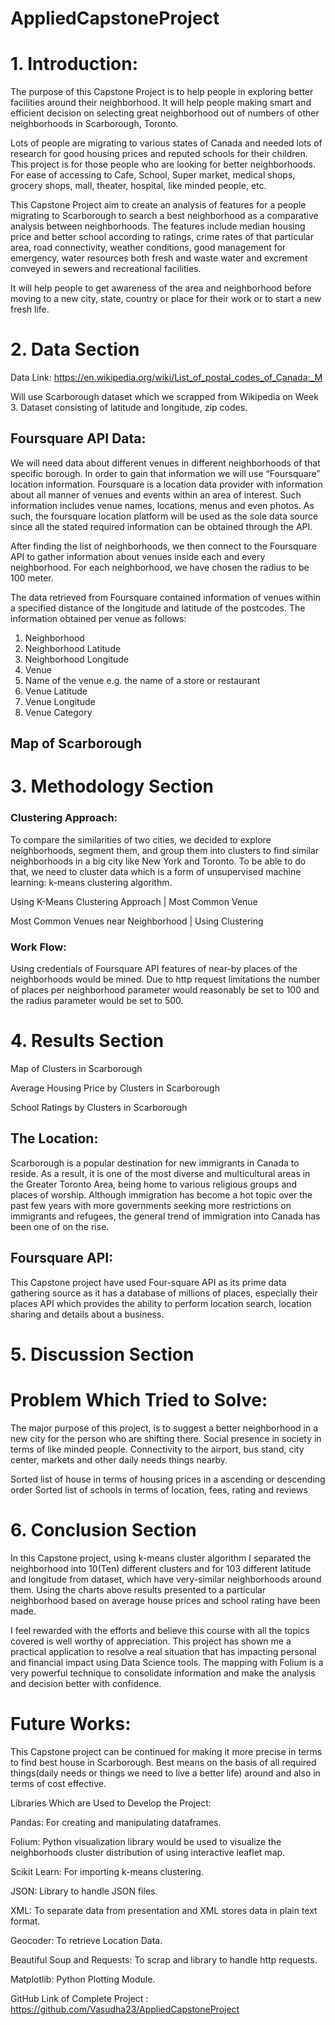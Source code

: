 # AppliedCapstoneProject

# 1. Introduction:

The purpose of this Capstone Project is to help people in exploring better facilities around their neighborhood. It will help people making smart and efficient decision on selecting great neighborhood out of numbers of other neighborhoods in Scarborough, Toronto.

Lots of people are migrating to various states of Canada and needed lots of research for good housing prices and reputed schools for their children. This project is for those people who are looking for better neighborhoods. For ease of accessing to Cafe, School, Super market, medical shops, grocery shops, mall, theater, hospital, like minded people, etc.

This Capstone Project aim to create an analysis of features for a people migrating to Scarborough to search a best neighborhood as a comparative analysis between neighborhoods. The features include median housing price and better school according to ratings, crime rates of that particular area, road connectivity, weather conditions, good management for emergency, water resources both fresh and waste water and excrement conveyed in sewers and recreational facilities.

It will help people to get awareness of the area and neighborhood before moving to a new city, state, country or place for their work or to start a new fresh life.

# 2. Data Section

Data Link: https://en.wikipedia.org/wiki/List_of_postal_codes_of_Canada:_M

Will use Scarborough dataset which we scrapped from Wikipedia on Week 3. Dataset consisting of latitude and longitude, zip codes.

## Foursquare API Data:

We will need data about different venues in different neighborhoods of that specific borough.
In order to gain that information we will use “Foursquare” location information. Foursquare is a location data provider with information about all manner of venues and events within an area of interest. Such information includes venue names, locations, menus and even photos. As such, the foursquare location platform will be used as the sole data source since all the stated required information can be obtained through the API.

After finding the list of neighborhoods, we then connect to the Foursquare API to gather information about venues inside each and every neighborhood. For each neighborhood, we have chosen the radius to be 100 meter.

The data retrieved from Foursquare contained information of venues within a specified distance of the longitude and latitude of the postcodes. The information obtained per venue as follows:

1. Neighborhood
2. Neighborhood Latitude
3. Neighborhood Longitude
4. Venue
5. Name of the venue e.g. the name of a store or restaurant
6. Venue Latitude
7. Venue Longitude
8. Venue Category

## Map of Scarborough

# 3. Methodology Section
### Clustering Approach:

To compare the similarities of two cities, we decided to explore neighborhoods, segment them, and group them into clusters to find similar neighborhoods in a big city like New York and Toronto. To be able to do that, we need to cluster data which is a form of unsupervised machine learning: k-means clustering algorithm.

Using K-Means Clustering Approach | Most Common Venue

Most Common Venues near Neighborhood | Using Clustering

### Work Flow:

Using credentials of Foursquare API features of near-by places of the neighborhoods would be mined. Due to http request limitations the number of places per neighborhood parameter would reasonably be set to 100 and the radius parameter would be set to 500.

# 4. Results Section

Map of Clusters in Scarborough

Average Housing Price by Clusters in Scarborough

School Ratings by Clusters in Scarborough

## The Location:

Scarborough is a popular destination for new immigrants in Canada to reside. As a result, it is one of the most diverse and multicultural areas in the Greater Toronto Area, being home to various religious groups and places of worship. Although immigration has become a hot topic over the past few years with more governments seeking more restrictions on immigrants and refugees, the general trend of immigration into Canada has been one of on the rise.

## Foursquare API:

This Capstone project have used Four-square API as its prime data gathering source as it has a database of millions of places, especially their places API which provides the ability to perform location search, location sharing and details about a business.

# 5. Discussion Section
# Problem Which Tried to Solve:

The major purpose of this project, is to suggest a better neighborhood in a new city for the person who are shifting there. Social presence in society in terms of like minded people. Connectivity to the airport, bus stand, city center, markets and other daily needs things nearby.

Sorted list of house in terms of housing prices in a ascending or descending order
Sorted list of schools in terms of location, fees, rating and reviews

# 6. Conclusion Section

In this Capstone project, using k-means cluster algorithm I separated the neighborhood into 10(Ten) different clusters and for 103 different latitude and longitude from dataset, which have very-similar neighborhoods around them. Using the charts above results presented to a particular neighborhood based on average house prices and school rating have been made.

I feel rewarded with the efforts and believe this course with all the topics covered is well worthy of appreciation.
This project has shown me a practical application to resolve a real situation that has impacting personal and financial impact using Data Science tools.
The mapping with Folium is a very powerful technique to consolidate information and make the analysis and decision better with confidence.

# Future Works:

This Capstone project can be continued for making it more precise in terms to find best house in Scarborough. Best means on the basis of all required things(daily needs or things we need to live a better life) around and also in terms of cost effective.

Libraries Which are Used to Develop the Project:

Pandas: For creating and manipulating dataframes.

Folium: Python visualization library would be used to visualize the neighborhoods cluster distribution of using interactive leaflet map.

Scikit Learn: For importing k-means clustering.

JSON: Library to handle JSON files.

XML: To separate data from presentation and XML stores data in plain text format.

Geocoder: To retrieve Location Data.

Beautiful Soup and Requests: To scrap and library to handle http requests.

Matplotlib: Python Plotting Module.

GitHub Link of Complete Project : https://github.com/Vasudha23/AppliedCapstoneProject
